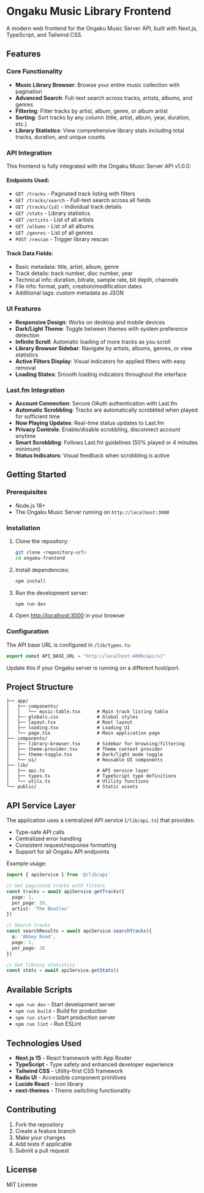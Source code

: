 # Ongaku Music Library Frontend

A modern web frontend for the Ongaku Music Server API, built with Next.js, TypeScript, and Tailwind CSS.

## Features

### Core Functionality
- **Music Library Browser**: Browse your entire music collection with pagination
- **Advanced Search**: Full-text search across tracks, artists, albums, and genres
- **Filtering**: Filter tracks by artist, album, genre, or album artist
- **Sorting**: Sort tracks by any column (title, artist, album, year, duration, etc.)
- **Library Statistics**: View comprehensive library stats including total tracks, duration, and unique counts

### API Integration
This frontend is fully integrated with the Ongaku Music Server API v1.0.0:

#### Endpoints Used:
- `GET /tracks` - Paginated track listing with filters
- `GET /tracks/search` - Full-text search across all fields
- `GET /tracks/{id}` - Individual track details
- `GET /stats` - Library statistics
- `GET /artists` - List of all artists
- `GET /albums` - List of all albums  
- `GET /genres` - List of all genres
- `POST /rescan` - Trigger library rescan

#### Track Data Fields:
- Basic metadata: title, artist, album, genre
- Track details: track number, disc number, year
- Technical info: duration, bitrate, sample rate, bit depth, channels
- File info: format, path, creation/modification dates
- Additional tags: custom metadata as JSON

### UI Features
- **Responsive Design**: Works on desktop and mobile devices
- **Dark/Light Theme**: Toggle between themes with system preference detection
- **Infinite Scroll**: Automatic loading of more tracks as you scroll
- **Library Browser Sidebar**: Navigate by artists, albums, genres, or view statistics
- **Active Filters Display**: Visual indicators for applied filters with easy removal
- **Loading States**: Smooth loading indicators throughout the interface

### Last.fm Integration
- **Account Connection**: Secure OAuth authentication with Last.fm
- **Automatic Scrobbling**: Tracks are automatically scrobbled when played for sufficient time
- **Now Playing Updates**: Real-time status updates to Last.fm
- **Privacy Controls**: Enable/disable scrobbling, disconnect account anytime
- **Smart Scrobbling**: Follows Last.fm guidelines (50% played or 4 minutes minimum)
- **Status Indicators**: Visual feedback when scrobbling is active

## Getting Started

### Prerequisites
- Node.js 18+ 
- The Ongaku Music Server running on `http://localhost:3000`

### Installation

1. Clone the repository:
   ```bash
   git clone <repository-url>
   cd ongaku-frontend
   ```

2. Install dependencies:
   ```bash
   npm install
   ```

3. Run the development server:
   ```bash
   npm run dev
   ```

4. Open [http://localhost:3000](http://localhost:3000) in your browser

### Configuration

The API base URL is configured in `/lib/types.ts`:
```typescript
export const API_BASE_URL = "http://localhost:4000/api/v1"
```

Update this if your Ongaku server is running on a different host/port.

## Project Structure

```
├── app/
│   ├── components/
│   │   └── music-table.tsx      # Main track listing table
│   ├── globals.css              # Global styles
│   ├── layout.tsx               # Root layout
│   ├── loading.tsx              # Loading UI
│   └── page.tsx                 # Main application page
├── components/
│   ├── library-browser.tsx      # Sidebar for browsing/filtering
│   ├── theme-provider.tsx       # Theme context provider
│   ├── theme-toggle.tsx         # Dark/light mode toggle
│   └── ui/                      # Reusable UI components
├── lib/
│   ├── api.ts                   # API service layer
│   ├── types.ts                 # TypeScript type definitions
│   └── utils.ts                 # Utility functions
└── public/                      # Static assets
```

## API Service Layer

The application uses a centralized API service (`/lib/api.ts`) that provides:

- Type-safe API calls
- Centralized error handling  
- Consistent request/response formatting
- Support for all Ongaku API endpoints

Example usage:
```typescript
import { apiService } from '@/lib/api'

// Get paginated tracks with filters
const tracks = await apiService.getTracks({
  page: 1,
  per_page: 50,
  artist: 'The Beatles'
})

// Search tracks
const searchResults = await apiService.searchTracks({
  q: 'Abbey Road',
  page: 1,
  per_page: 20
})

// Get library statistics
const stats = await apiService.getStats()
```

## Available Scripts

- `npm run dev` - Start development server
- `npm run build` - Build for production
- `npm run start` - Start production server
- `npm run lint` - Run ESLint

## Technologies Used

- **Next.js 15** - React framework with App Router
- **TypeScript** - Type safety and enhanced developer experience
- **Tailwind CSS** - Utility-first CSS framework
- **Radix UI** - Accessible component primitives
- **Lucide React** - Icon library
- **next-themes** - Theme switching functionality

## Contributing

1. Fork the repository
2. Create a feature branch
3. Make your changes
4. Add tests if applicable
5. Submit a pull request

## License

MIT License
